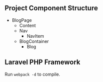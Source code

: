 ## Project Component Structure
- BlogPage
    - Content
    - Nav
        - NavItem
    - BlogContainer
        - Blog

## Laravel PHP Framework

Run `webpack -d` to compile.